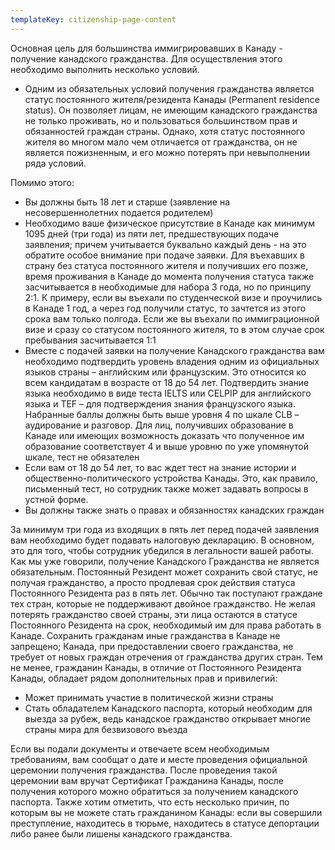 ```yaml
---
templateKey: citizenship-page-content
---
```

Основная цель для большинства иммигрировавших в Канаду - получение канадского гражданства. Для осуществления этого необходимо выполнить несколько  условий.

* Одним из обязательных условий получения гражданства является статус постоянного жителя/резидента Канады (Permanent residence status). Он позволяет лицам, не имеющим канадского гражданства не только проживать, но и пользоваться большинством прав и обязанностей граждан страны. Однако, хотя статус постоянного жителя во многом мало чем отличается от гражданства, он не является пожизненным, и его можно потерять при невыполнении ряда условий. 

Помимо этого: 

* Вы должны быть 18 лет и старше (заявление на несовершеннолетних подается родителем)
* Необходимо ваше физическое присутствие в Канаде как минимум 1095 дней (три года) из пяти лет, предшествующих подаче заявления; причем учитывается буквально каждый день - на это обратите особое внимание при подаче заявки. Для въехавших в страну без статуса постоянного жителя и получивших его позже, время проживания в Канаде до момента получения статуса также засчитывается в необходимые для набора 3 года, но по принципу 2:1. К примеру, если вы въехали по студенческой визе и проучились в Канаде 1 год, а через год получили статус, то зачтется из этого срока вам только полгода. Если же вы въехали по   иммиграционной визе и сразу со статусом постоянного жителя, то в этом случае срок пребывания засчитывается 1:1
* Вместе с подачей заявки на получение Канадского гражданства вам необходимо подтвердить уровень владения одним из официальных языков страны – английским или французским. Это относится ко всем кандидатам в возрасте от 18 до 54 лет.  Подтвердить знание языка необходимо в виде теста IELTS или CELPIP для английского языка и TEF – для подтверждения знания французского языка. Набранные баллы должны быть выше уровня 4 по шкале CLB – аудирование и разговор. Для лиц, получивших образование в Канаде или имеющих возможность доказать что полученное им образование соответствует 4 и выше уровню по уже упомянутой шкале, тест не обязателен
* Если вам от 18 до 54 лет, то вас ждет тест на знание истории и общественно-политического устройства Канады. Это, как правило, письменный тест, но сотрудник также может задавать вопросы в устной форме.
* Вы должны также знать о правах и обязанностях канадских граждан

За минимум три года из входящих в пять лет перед подачей заявления вам необходимо будет подавать налоговую декларацию. В основном, это для того, чтобы сотрудник убедился в легальности вашей работы. 
Как мы уже говорили, получение Канадского Гражданства не является обязательным. Постоянный Резидент может сохранить свой статус, не получая гражданство, а просто продлевая срок действия статуса Постоянного Резидента раз в пять лет. Обычно так поступают граждане тех стран, которые не поддерживают двойное гражданство. Не желая потерять гражданство своей страны, эти лица остаются в статусе Постоянного Резидента на срок, необходимый им для права работать в Канаде. Сохранить гражданам иные гражданства в Канаде не запрещено; Канада, при предоставлении своего гражданства, не требует от новых граждан отречения от гражданства других стран. Тем не менее, гражданин Канады, в отличие от Постоянного Резидента Канады, обладает рядом дополнительных прав и привилегий:

* Может принимать участие в политической жизни страны
* Стать обладателем Канадского паспорта, который  необходим для выезда за рубеж, ведь канадское гражданство открывает многие страны мира для безвизового въезда

Если вы подали документы и отвечаете всем необходимым требованиям, вам сообщат о дате и месте проведения официальной церемонии получения гражданства. После проведения такой церемонии вам вручат Сертификат Гражданина Канады, после получения которого можно обратиться за получением канадского паспорта. 
Также хотим отметить, что есть несколько причин, по которым вы не можете стать гражданином Канады: если вы совершили преступление, находитесь в тюрьме, находитесь в статусе депортации либо ранее были лишены канадского гражданства.
